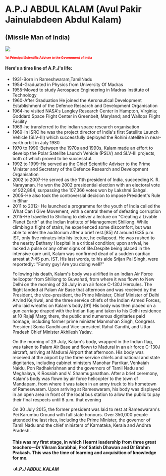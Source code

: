 <!DOCTYPE html>
<html>
    <head>
        <meta charset="UTF-8">
        <title> Tribute Page</title>
    </head>
<body>
    <h1> A.P.J ABDUL KALAM (Avul Pakir Jainulabdeen Abdul Kalam)</h1>
    <h2 style="font-size:20px;"> (Missile Man of India)</h2>
    <img src="https://tse1.mm.bing.net/th?id=OIP.dx1rhw-M6jpMWDqmMWYQygAAAA&pid=Api&P=0.png">
    <h3 style=" font-size:10px;color:red;">1st Principal Scientific Adviser to the Government of India</h3>
    <h4> Here's a time line of A.P.J's life:</h4>
    <ul>
        <li>1931-Born in Rameshwaram,TamilNadu</li>
        <li>1954-Graduated in Physics from University Of Madras</li>
        <li>1955-Moved to study Aerospace Engineering in Madras Institute of Technology</li>
        <li>1960-After Graduation He joined the Aeronautical Development Establishment of the Defence Research and Development Organisation</li>
        <li>1964-he visited NASA's Langley Research Center in Hampton, Virginia; Goddard Space Flight Center in Greenbelt, Maryland; and Wallops Flight Facility</li>
        <li>1969-he transferred to the indian space research organisation</li>
        <li>1969-In ISRO he was the project director of India's first Satellite Launch Vehicle (SLV-III) which successfully deployed the Rohini satellite in near-earth orbit in July 1980</li>
        <li>1970 to 1990-Between the 1970s and 1990s, Kalam made an effort to develop the Polar Satellite Launch Vehicle (PSLV) and SLV-III projects, both of which proved to be successful.</li>
        <li>1992 to 1999-He served as the Chief Scientific Adviser to the Prime Minister and Secretary of the Defence Research and Development Organisation</li>
        <li>2002 to 2007-He served as the 11th president of India, succeeding K. R. Narayanan. He won the 2002 presidential election with an electoral vote of 922,884, surpassing the 107,366 votes won by Lakshmi Sahgal. </li>
        <li>2005-He also took the controversial decision to impose President's Rule in Bihar</li>
        <li>2011 to 2012- He launched a programme for the youth of India called the What Can I Give Movement, with a central theme of defeating corruption</li>
        <li>2015-He travelled to Shillong to deliver a lecture on "Creating a Livable Planet Earth" at the Indian Institute of Management Shillong. While climbing a flight of stairs, he experienced some discomfort, but was able to enter the auditorium after a brief rest.[85] At around 6:35 p.m. IST, only five minutes into his lecture, he collapsed. He was rushed to the nearby Bethany Hospital in a critical condition; upon arrival, he lacked a pulse or any other signs of life.Despite being placed in the intensive care unit, Kalam was confirmed dead of a sudden cardiac arrest at 7:45 p.m. IST. His last words, to his aide Srijan Pal Singh, were reportedly: "Funny guy! Are you doing well?"</li>
        <p>Following his death, Kalam's body was airlifted in an Indian Air Force helicopter from Shillong to Guwahati, from where it was flown to New Delhi on the morning of 28 July in an air force C-130J Hercules. The flight landed at Palam Air Base that afternoon and was received by the President, the vice-president, the Prime Minister, Chief Minister of Delhi Arvind Kejriwal, and the three service chiefs of the Indian Armed Forces, who laid wreaths on Kalam's body.[91] His body was then placed on a gun carriage draped with the Indian flag and taken to his Delhi residence at 10 Rajaji Marg; there, the public and numerous dignitaries paid homage, including former prime minister Manmohan Singh, Congress President Sonia Gandhi and Vice-president Rahul Gandhi, and Uttar Pradesh Chief Minister Akhilesh Yadav.</p>
        <p>On the morning of 29 July, Kalam's body, wrapped in the Indian flag, was taken to Palam Air Base and flown to Madurai in an air force C-130J aircraft, arriving at Madurai Airport that afternoon. His body was received at the airport by the three service chiefs and national and state dignitaries, including cabinet ministers Manohar Parrikar, Venkaiah Naidu, Pon Radhakrishnan and the governors of Tamil Nadu and Meghalaya, K Rosaiah and V. Shanmuganathan. After a brief ceremony, Kalam's body was flown by air force helicopter to the town of Mandapam, from where it was taken in an army truck to his hometown of Rameswaram. Upon arriving at Rameswaram, his body was displayed in an open area in front of the local bus station to allow the public to pay their final respects until 8 p.m. that evening</p>
        <p>On 30 July 2015, the former president was laid to rest at Rameswaram's Pei Karumbu Ground with full state honours. Over 350,000 people attended the last rites, including the Prime Minister, the governor of Tamil Nadu and the chief ministers of Karnataka, Kerala and Andhra Pradesh.</p>
        <h4> This was my first stage, in which I learnt leadership from three great teachers—Dr Vikram Sarabhai, Prof Satish Dhawan and Dr Brahm Prakash. This was the time of learning and acquisition of knowledge for me.</h4>
        <h5>-A.P.J ABDUL KALAM</h5>
    </ul>
</body>
</html>
